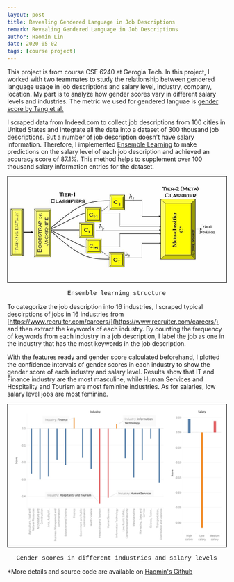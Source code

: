 ```yaml
---
layout: post
title: Revealing Gendered Language in Job Descriptions
remark: Revealing Gendered Language in Job Descriptions
author: Haomin Lin
date: 2020-05-02
tags: [course project]
---
```


This project is from course CSE 6240 at Gerogia Tech. In this project, I worked with two teammates to study the relationship between gendered language usage in job descriptions and salary level, industry, company, location. My part is to analyze how gender scores vary in different salary levels and industries. The metric we used for gendered languae is [gender score by Tang et al.](https://people.cs.uchicago.edu/~ravenben/publications/pdf/gender-cscw18.pdf)

I scraped data from Indeed.com to collect job descriptions from 100 cities in United States and integrate all the data into a dataset of 300 thousand job descriptions. But a number of job description doesn't have salary information. Therefore, I implemented [Ensemble Learning](https://en.wikipedia.org/wiki/Ensemble_learning) to make predictions on the salary level of each job description and achieved an accuracy score of 87.1%. This method helps to supplement over 100 thousand salary information entries for the dataset.

<p align="center">
  <img  src="/img/jd/ensemble.jpg"
  alt="Ensemble learning" style="border:1px solid black" width="700">
</p>

<p style="text-align:center;font-family:'Courier New';font-size:14px">Ensemble learning structure</p>

To categorize the job description into 16 industries, I scraped typical descirptions of jobs in 16 industries from [https://www.recruiter.com/careers/](https://www.recruiter.com/careers/), and then extract the keywords of each industry. By counting the frequency of keywords from each industry in a job description, I label the job as one in the industry that has the most keywords in the job description.

With the features ready and gender score calculated beforehand, I plotted the confidence intervals of gender scores in each industry to show the gender score of each industry and salary level. Results show that IT and Finance industry are the most masculine, while Human Services and Hospitality and Tourism are most feminine industries. As for salaries, low salary level jobs are most feminine.

<p align="center">
  <img  src="/img/jd/ind_sal.jpg"
  alt="Results" style="border:1px solid black" width="700">
</p>

<p style="text-align:center;font-family:'Courier New';font-size:14px">Gender scores in different industries and salary levels</p>

*More details and source code are available on [Haomin's Github](https://github.com/HumasLin/CSE-6240-Project)
